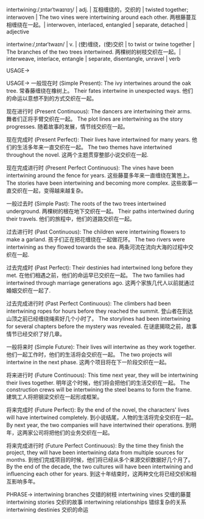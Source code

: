 intertwining:/ˌɪntərˈtwaɪnɪŋ/ | adj. | 互相缠绕的，交织的 | twisted together; interwoven |  The two vines were intertwining around each other.  两根藤蔓互相缠绕在一起。|  interwoven, interlaced, entangled | separate, detached | adjective

intertwine:/ˌɪntərˈtwaɪn/ | v. |  (使)缠绕，(使)交织 | to twist or twine together | The branches of the two trees intertwined. 两棵树的树枝交织在一起。| interweave, interlace, entangle | separate, disentangle, unravel | verb

USAGE->

USAGE->
一般现在时 (Simple Present):
The ivy intertwines around the oak tree.  常春藤缠绕在橡树上。
Their fates intertwine in unexpected ways. 他们的命运以意想不到的方式交织在一起。

现在进行时 (Present Continuous):
The dancers are intertwining their arms. 舞者们正将手臂交织在一起。
The plot lines are intertwining as the story progresses. 随着故事的发展，情节线交织在一起。

现在完成时 (Present Perfect):
Their lives have intertwined for many years. 他们的生活多年来一直交织在一起。
The two themes have intertwined throughout the novel. 这两个主题贯穿整部小说交织在一起.

现在完成进行时 (Present Perfect Continuous):
The vines have been intertwining around the fence for years.  这些藤蔓多年来一直缠绕在篱笆上。
The stories have been intertwining and becoming more complex.  这些故事一直交织在一起，变得越来越复杂。


一般过去时 (Simple Past):
The roots of the two trees intertwined underground. 两棵树的根在地下交织在一起。
Their paths intertwined during their travels.  他们的旅程中，他们的道路交织在一起。


过去进行时 (Past Continuous):
The children were intertwining flowers to make a garland. 孩子们正在把花缠绕在一起做花环。
The two rivers were intertwining as they flowed towards the sea. 两条河流在流向大海的过程中交织在一起.


过去完成时 (Past Perfect):
Their destinies had intertwined long before they met. 在他们相遇之前，他们的命运早已交织在一起。
The two families had intertwined through marriage generations ago. 这两个家族几代人以前就通过婚姻交织在一起了.


过去完成进行时 (Past Perfect Continuous):
The climbers had been intertwining ropes for hours before they reached the summit.  登山者在到达山顶之前已经缠绕绳索好几个小时了。
The storylines had been intertwining for several chapters before the mystery was revealed. 在谜底揭晓之前，故事情节已经交织了好几章。


一般将来时 (Simple Future):
Their lives will intertwine as they work together.  他们一起工作时，他们的生活将会交织在一起。
The two projects will intertwine in the next phase. 这两个项目将在下一阶段交织在一起。


将来进行时 (Future Continuous):
This time next year, they will be intertwining their lives together. 明年这个时候，他们将会把他们的生活交织在一起。
The construction crews will be intertwining the steel beams to form the frame. 建筑工人将把钢梁交织在一起形成框架。


将来完成时 (Future Perfect):
By the end of the novel, the characters' lives will have intertwined completely. 到小说结尾，人物的生活将完全交织在一起。
By next year, the two companies will have intertwined their operations. 到明年，这两家公司将把他们的业务交织在一起。


将来完成进行时 (Future Perfect Continuous):
By the time they finish the project, they will have been intertwining data from multiple sources for months. 到他们完成项目的时候，他们将已经从多个来源交织数据好几个月了。
By the end of the decade, the two cultures will have been intertwining and influencing each other for years. 到这十年结束时，这两种文化将已经交织和相互影响多年。


PHRASE->
intertwining branches 交错的树枝
intertwining vines 交缠的藤蔓
intertwining stories 交织的故事
intertwining relationships  错综复杂的关系
intertwining destinies  交织的命运
